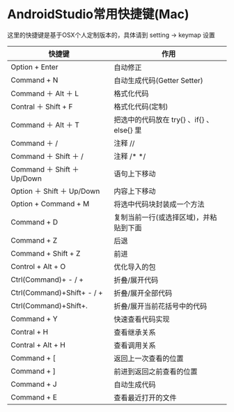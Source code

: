 # AndroidStudio常用快捷键(Mac) 

这里的快捷键是基于OSX个人定制版本的，具体请到 setting -> keymap 设置

快捷键                      | 作用
----------------------------|-----------------------------------------------
Option + Enter              | 自动修正
Command + N                 | 自动生成代码(Getter Setter)
Command ＋ Alt ＋ L         | 格式化代码
Contral ＋ Shift + F        | 格式化代码(定制)
Command ＋ Alt ＋ T         | 把选中的代码放在 try{} 、if{} 、 else{} 里
Command ＋ /                | 注释 //
Command ＋ Shift ＋ /       | 注释 /* */
Command ＋ Shift ＋ Up/Down | 语句上下移动
Option ＋ Shift ＋ Up/Down  | 内容上下移动
Option + Command + M        | 将选中代码块封装成一个方法
Command + D                 | 复制当前一行(或选择区域)，并粘贴到下面
Command + Z                 | 后退
Command + Shift + Z         | 前进 
Control + Alt + O           | 优化导入的包
Ctrl(Command)+ - / +        | 折叠/展开代码
Ctrl(Command)+Shift+ - / +  | 折叠/展开全部代码
Ctrl(Command)+Shift+.       | 折叠/展开当前花括号中的代码
Command + Y                 | 快速查看代码实现
Contral + H                 | 查看继承关系
Contral + Alt + H           | 查看调用关系
Command + [                 | 返回上一次查看的位置
Command + ]                 | 前进到返回之前查看的位置
Command + J                 | 自动生成代码
Command + E                 | 查看最近打开的文件

